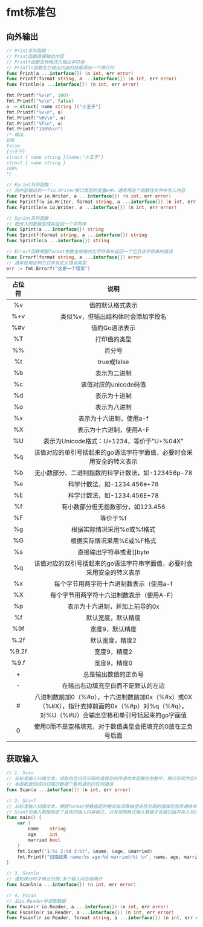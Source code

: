 # fmt标准包

## 向外输出
```go
// Print系列函数：
// Print函数直接输出内容
// Printf函数支持格式化输出字符串
// Println函数会在输出内容的结尾添加一个换行符
func Print(a ...interface{}) (n int, err error)
func Printf(format string, a ...interface{}) (n int, err error)
func Println(a ...interface{}) (n int, err error)

fmt.Printf("%v\n", 100)
fmt.Printf("%v\n", false)
o := struct{ name string }{"小王子"}
fmt.Printf("%v\n", o)
fmt.Printf("%#v\n", o)
fmt.Printf("%T\n", o)
fmt.Printf("100%%\n")
/* 输出
100
false
{小王子}
struct { name string }{name:"小王子"}
struct { name string }
100%
*/

// Fprint系列函数：
// 将内容输出到一个io.Writer接口类型的变量w中，通常用这个函数往文件中写入内容
func Fprint(w io.Writer, a ...interface{}) (n int, err error)
func Fprintf(w io.Writer, format string, a ...interface{}) (n int, err error)
func Fprintln(w io.Writer, a ...interface{}) (n int, err error)

// Sprint系列函数：
// 把传入的数据生成并返回一个字符串
func Sprint(a ...interface{}) string
func Sprintf(format string, a ...interface{}) string
func Sprintln(a ...interface{}) string

// Errorf函数根据format参数生成格式化字符串并返回一个包含该字符串的错误
func Errorf(format string, a ...interface{}) error
// 通常使用这种方式来自定义错误类型
err := fmt.Errorf("这是一个错误")
```

占位符|说明
:-:|:-:
%v|值的默认格式表示
%+v|类似%v，但输出结构体时会添加字段名
%#v|值的Go语法表示
%T|打印值的类型
%%|百分号
%t|true或false
%b|表示为二进制
%c|该值对应的unicode码值
%d|表示为十进制
%o|表示为八进制
%x|表示为十六进制，使用a-f
%X|	表示为十六进制，使用A-F
%U|表示为Unicode格式：U+1234，等价于”U+%04X”
%q|该值对应的单引号括起来的go语法字符字面值，必要时会采用安全的转义表示
%b|无小数部分、二进制指数的科学计数法，如-123456p-78
%e|科学计数法，如-1234.456e+78
%E|科学计数法，如-1234.456E+78
%f|有小数部分但无指数部分，如123.456
%F|等价于%f
%g|根据实际情况采用%e或%f格式
%G|根据实际情况采用%E或%F格式
%s|直接输出字符串或者[]byte
%q|该值对应的双引号括起来的go语法字符串字面值，必要时会采用安全的转义表示
%x|每个字节用两字符十六进制数表示（使用a-f
%X|每个字节用两字符十六进制数表示（使用A-F）
%p|表示为十六进制，并加上前导的0x
%f|默认宽度，默认精度
%9f|宽度9，默认精度
%.2f|默认宽度，精度2
%9.2f|宽度9，精度2
%9.f|宽度9，精度0
+|总是输出数值的正负号
-|在输出右边填充空白而不是默认的左边
\#|八进制数前加0（%#o），十六进制数前加0x（%#x）或0X（%#X），指针去掉前面的0x（%#p）对%q（%#q），对%U（%#U）会输出空格和单引号括起来的go字面值
0|使用0而不是空格填充，对于数值类型会把填充的0放在正负号后面

## 获取输入

```go
// 1. Scan
// 从标准输入扫描文本，读取由空白符分隔的值保存到传递给本函数的参数中，换行符视为空白符
// 本函数返回成功扫描的数据个数和遇到的任何错误
func Scan(a ...interface{}) (n int, err error)

// 2. Scanf
// 从标准输入扫描文本，根据format参数指定的格式去读取由空白符分隔的值保存到传递给本函数的参数中
// Scanf为输入数据指定了具体的输入内容格式，只有按照格式输入数据才会被扫描并存入对应变量
func main() {
	var (
		name    string
		age     int
		married bool
	)
	fmt.Scanf("1:%s 2:%d 3:%t", &name, &age, &married)
	fmt.Printf("扫描结果 name:%s age:%d married:%t \n", name, age, married)
}

// 3. Scanln
// 遇到换行时才停止扫描;多个输入间空格隔开
func Scanln(a ...interface{}) (n int, err error)

// 4. Fscan
// 从io.Reader中读取数据
func Fscan(r io.Reader, a ...interface{}) (n int, err error)
func Fscanln(r io.Reader, a ...interface{}) (n int, err error)
func Fscanf(r io.Reader, format string, a ...interface{}) (n int, err error)
```